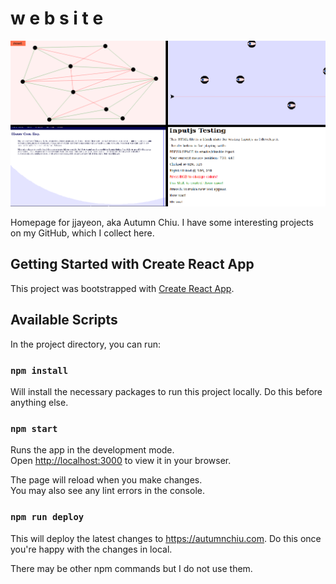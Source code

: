 # w e b s i t e

![insert cool projects here](https://raw.githubusercontent.com/jjayeon/jjayeon.github.io/main/projects.png)

Homepage for jjayeon, aka Autumn Chiu.  I have some interesting projects on my GitHub, which I collect here.

## Getting Started with Create React App

This project was bootstrapped with [Create React App](https://github.com/facebook/create-react-app).

## Available Scripts

In the project directory, you can run:

### `npm install`

Will install the necessary packages to run this project locally.  Do this before anything else.

### `npm start`

Runs the app in the development mode.\
Open [http://localhost:3000](http://localhost:3000) to view it in your browser.

The page will reload when you make changes.\
You may also see any lint errors in the console.

### `npm run deploy`

This will deploy the latest changes to https://autumnchiu.com.  Do this once you're happy with the changes in local.

There may be other npm commands but I do not use them.
